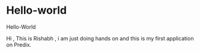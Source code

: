 # Hello-world
Hello-World

Hi ,
This is Rishabh , i am just doing hands on and this is my first application on Predix.
